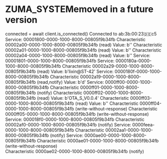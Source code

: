 # ZUMA_SYSTEMemoved in a future version
  connected = await client.is_connected()
Connected to ab:3b:00:23:de:c5
Service: 00001800-0000-1000-8000-00805f9b34fb
  Characteristic 00002a00-0000-1000-8000-00805f9b34fb (read)
   Value:  b''
  Characteristic 00002a01-0000-1000-8000-00805f9b34fb (read)
   Value:  b''
  Characteristic 00002a04-0000-1000-8000-00805f9b34fb (read)
   Value:  b''
Service: 00001801-0000-1000-8000-00805f9b34fb
Service: 0000180a-0000-1000-8000-00805f9b34fb
  Characteristic 00002a29-0000-1000-8000-00805f9b34fb (read)
   Value:  b'lixin@ST-42'
Service: 0000180f-0000-1000-8000-00805f9b34fb
  Characteristic 00002a19-0000-1000-8000-00805f9b34fb (read,notify)
   Value:  b'd'
Service: 0000ff00-0000-1000-8000-00805f9b34fb
  Characteristic 0000ff01-0000-1000-8000-00805f9b34fb (notify)
  Characteristic 0000ff02-0000-1000-8000-00805f9b34fb (read)
   Value:  b'OTA_S_V0.0.4'
  Characteristic 0000ff03-0000-1000-8000-00805f9b34fb (read)
   Value:  b''
  Characteristic 0000ff04-0000-1000-8000-00805f9b34fb (write-without-response)
  Characteristic 0000ff05-0000-1000-8000-00805f9b34fb (write-without-response)      
Service: 000018f0-0000-1000-8000-00805f9b34fb
  Characteristic 00002af0-0000-1000-8000-00805f9b34fb (notify)
Service: 0000feea-0000-1000-8000-00805f9b34fb
  Characteristic 00002aa1-0000-1000-8000-00805f9b34fb (notify)
Service: 0000ae00-0000-1000-8000-00805f9b34fb
  Characteristic 0000ae01-0000-1000-8000-00805f9b34fb (write-without-response)      
  Characteristic 0000ae02-0000-1000-8000-00805f9b34fb (notify)
